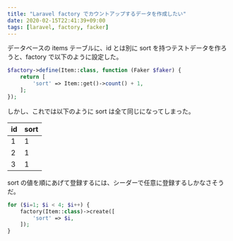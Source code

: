 ```yaml
---
title: "Laravel factory でカウントアップするデータを作成したい"
date: 2020-02-15T22:41:39+09:00
tags: [laravel, factory, facker]
---
```


データベースの items テーブルに、id とは別に sort を持つテストデータを作ろうと、factory で以下のように設定した。
```php
$factory->define(Item::class, function (Faker $faker) {
    return [
        'sort' => Item::get()->count() + 1,
    ];
});
```

しかし、これでは以下のように sort は全て同じになってしまった。

| id | sort |
|---|---|
|  1 |    1 |
|  2 |    1 |
|  3 |    1 |


sort の値を順にあげて登録するには、シーダーで任意に登録するしかなさそうだ。

```php
for ($i=1; $i < 4; $i++) { 
    factory(Item::class)->create([
        'sort' => $i,
    ]);
}
```
